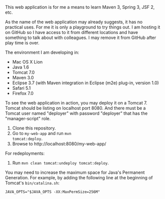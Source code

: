 This web application is for me a means to learn Maven 3, Spring 3, JSF 2, etc.

As the name of the web application may already suggests, it has no practical
uses. For me it is only a playground to try things out. I am hosting it on
GitHub so I have access to it from different locations and have something to
talk about with colleagues. I may remove it from GitHub after play time is
over.

The environment I am developing in:

* Mac OS X Lion
* Java 1.6
* Tomcat 7.0
* Maven 3.0
* Eclipse 3.7 (with Maven integration in Eclipse (m2e) plug-in, version 1.0)
* Safari 5.1
* Firefox 7.0

To see the web application in action, you may deploy it on a Tomcat 7. Tomcat
should be listing on localhost port 8080. And there must be a Tomcat user named
"deployer" with password "deployer" that has the "manager-script" role.

1. Clone this repository.
2. Go to <code>my-web-app</code> and run <code>mvn tomcat:deploy</code>.
3. Browse to http://localhost:8080/my-web-app/

For redeployments:

1. Run <code>mvn clean tomcat:undeploy tomcat:deploy</code>.

You may need to increase the maximum space for Java's Permanent Generation.
For example, by adding the following line at the beginning of Tomcat's
<code>bin/catalina.sh</code>:

    JAVA_OPTS="$JAVA_OPTS -XX:MaxPermSize=256M"
